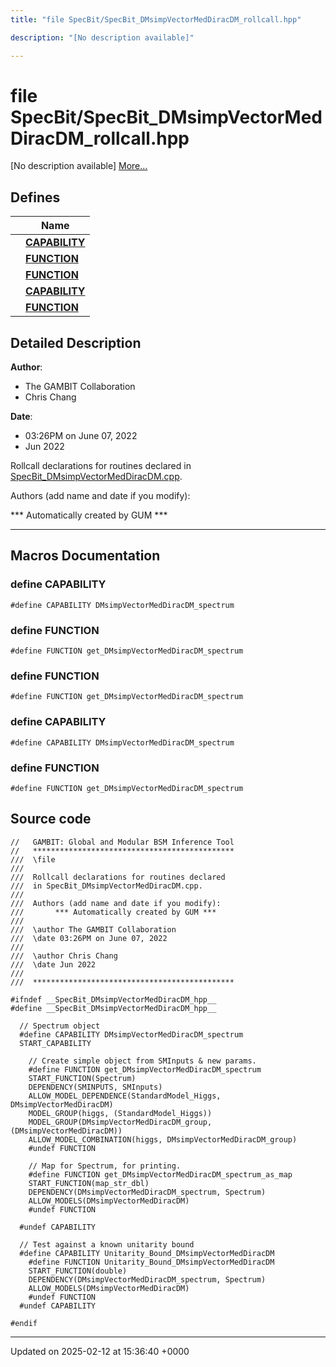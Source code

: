 ```yaml
---
title: "file SpecBit/SpecBit_DMsimpVectorMedDiracDM_rollcall.hpp"

description: "[No description available]"

---
```


# file SpecBit/SpecBit_DMsimpVectorMedDiracDM_rollcall.hpp

[No description available] [More...](#detailed-description)

## Defines

|                | Name           |
| -------------- | -------------- |
|  | **[CAPABILITY](/documentation/code/files/specbit__dmsimpvectormeddiracdm__rollcall_8hpp/#define-capability)**  |
|  | **[FUNCTION](/documentation/code/files/specbit__dmsimpvectormeddiracdm__rollcall_8hpp/#define-function)**  |
|  | **[FUNCTION](/documentation/code/files/specbit__dmsimpvectormeddiracdm__rollcall_8hpp/#define-function)**  |
|  | **[CAPABILITY](/documentation/code/files/specbit__dmsimpvectormeddiracdm__rollcall_8hpp/#define-capability)**  |
|  | **[FUNCTION](/documentation/code/files/specbit__dmsimpvectormeddiracdm__rollcall_8hpp/#define-function)**  |

## Detailed Description


**Author**: 

  * The GAMBIT Collaboration 
  * Chris Chang 


**Date**: 

  * 03:26PM on June 07, 2022
  * Jun 2022


Rollcall declarations for routines declared in [SpecBit_DMsimpVectorMedDiracDM.cpp](/documentation/code/files/specbit__dmsimpvectormeddiracdm_8cpp/#file-src-specbit-dmsimpvectormeddiracdm-cpp).

Authors (add name and date if you modify): 

 *** Automatically created by GUM *** 


------------------




## Macros Documentation

### define CAPABILITY

```
#define CAPABILITY DMsimpVectorMedDiracDM_spectrum
```


### define FUNCTION

```
#define FUNCTION get_DMsimpVectorMedDiracDM_spectrum
```


### define FUNCTION

```
#define FUNCTION get_DMsimpVectorMedDiracDM_spectrum
```


### define CAPABILITY

```
#define CAPABILITY DMsimpVectorMedDiracDM_spectrum
```


### define FUNCTION

```
#define FUNCTION get_DMsimpVectorMedDiracDM_spectrum
```


## Source code

```
//   GAMBIT: Global and Modular BSM Inference Tool
//   *********************************************
///  \file
///
///  Rollcall declarations for routines declared 
///  in SpecBit_DMsimpVectorMedDiracDM.cpp.
///
///  Authors (add name and date if you modify):    
///       *** Automatically created by GUM ***     
///                                                
///  \author The GAMBIT Collaboration             
///  \date 03:26PM on June 07, 2022
///
///  \author Chris Chang
///  \date Jun 2022
///                                                
///  ********************************************* 

#ifndef __SpecBit_DMsimpVectorMedDiracDM_hpp__
#define __SpecBit_DMsimpVectorMedDiracDM_hpp__

  // Spectrum object
  #define CAPABILITY DMsimpVectorMedDiracDM_spectrum
  START_CAPABILITY

    // Create simple object from SMInputs & new params.
    #define FUNCTION get_DMsimpVectorMedDiracDM_spectrum
    START_FUNCTION(Spectrum)
    DEPENDENCY(SMINPUTS, SMInputs)
    ALLOW_MODEL_DEPENDENCE(StandardModel_Higgs, DMsimpVectorMedDiracDM)
    MODEL_GROUP(higgs, (StandardModel_Higgs))
    MODEL_GROUP(DMsimpVectorMedDiracDM_group, (DMsimpVectorMedDiracDM))
    ALLOW_MODEL_COMBINATION(higgs, DMsimpVectorMedDiracDM_group)
    #undef FUNCTION
    
    // Map for Spectrum, for printing.
    #define FUNCTION get_DMsimpVectorMedDiracDM_spectrum_as_map
    START_FUNCTION(map_str_dbl)
    DEPENDENCY(DMsimpVectorMedDiracDM_spectrum, Spectrum)
    ALLOW_MODELS(DMsimpVectorMedDiracDM)
    #undef FUNCTION

  #undef CAPABILITY
  
  // Test against a known unitarity bound
  #define CAPABILITY Unitarity_Bound_DMsimpVectorMedDiracDM
    #define FUNCTION Unitarity_Bound_DMsimpVectorMedDiracDM
    START_FUNCTION(double)
    DEPENDENCY(DMsimpVectorMedDiracDM_spectrum, Spectrum)
    ALLOW_MODELS(DMsimpVectorMedDiracDM)
    #undef FUNCTION
  #undef CAPABILITY

#endif
```


-------------------------------

Updated on 2025-02-12 at 15:36:40 +0000
